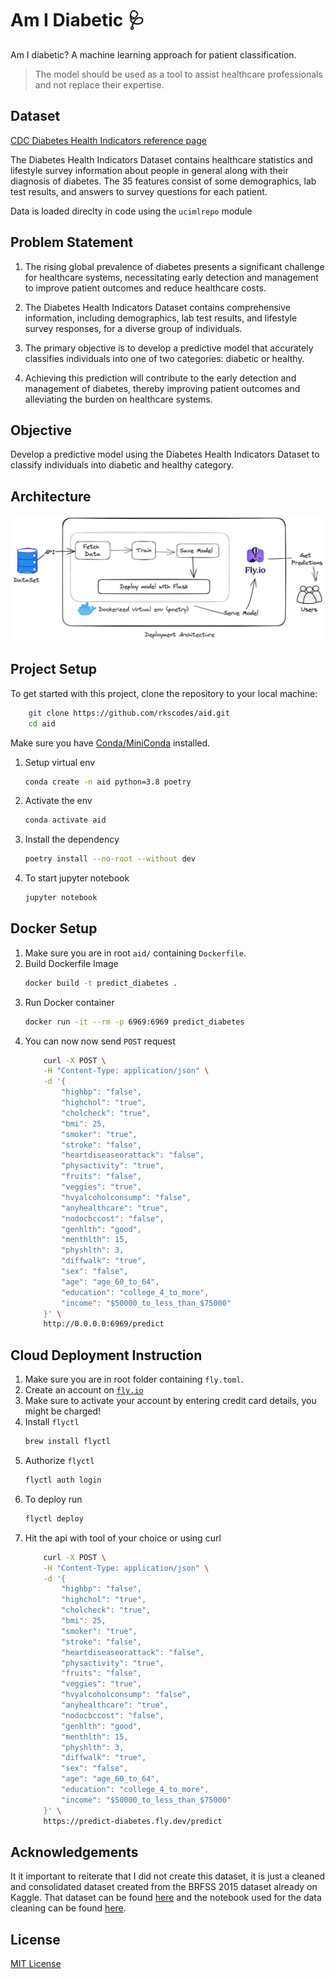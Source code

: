 # Am I Diabetic 🩺
Am I diabetic? A machine learning approach for patient classification.

> The model should be used as a tool to assist healthcare professionals and not replace their expertise.

## Dataset 
[CDC Diabetes Health Indicators reference page](https://archive.ics.uci.edu/dataset/891/cdc+diabetes+health+indicators)

The Diabetes Health Indicators Dataset contains healthcare statistics and lifestyle survey information about people in general along with their diagnosis of diabetes. The 35 features consist of some demographics, lab test results, and answers to survey questions for each patient.

Data is loaded direclty in code using the `ucimlrepo` module

## Problem Statement
1. The rising global prevalence of diabetes presents a significant challenge for healthcare systems, necessitating early detection and management to improve patient outcomes and reduce healthcare costs.

2. The Diabetes Health Indicators Dataset contains comprehensive information, including demographics, lab test results, and lifestyle survey responses, for a diverse group of individuals.

3. The primary objective is to develop a predictive model that accurately classifies individuals into one of two categories: diabetic or healthy.

4. Achieving this prediction will contribute to the early detection and management of diabetes, thereby improving patient outcomes and alleviating the burden on healthcare systems.

## Objective
Develop a predictive model using the Diabetes Health Indicators Dataset to classify individuals into diabetic and healthy category.

## Architecture
<img src='assets/arch.png'>


## Project Setup
To get started with this project, clone the repository to your local machine:
```bash
	git clone https://github.com/rkscodes/aid.git
	cd aid
```
Make sure you have [Conda/MiniConda](https://docs.conda.io/projects/miniconda/en/latest/index.html#quick-command-line-install) installed.
1. Setup virtual env 
	```bash
	conda create -n aid python=3.8 poetry
	```
2. Activate the env 
	```bash
	conda activate aid
	```
3. Install the dependency
	```bash
	poetry install --no-root --without dev
	```
4. To start jupyter notebook
	```bash
	jupyter notebook
	```

## Docker Setup
1. Make sure you are in root `aid/` containing `Dockerfile`.
2. Build Dockerfile Image
	```bash
	docker build -t predict_diabetes .
	```
3. Run Docker container
	```bash
	docker run -it --rm -p 6969:6969 predict_diabetes
	```
4. You can now now send `POST` request
	```bash
		curl -X POST \
		-H "Content-Type: application/json" \
		-d '{
			"highbp": "false",
			"highchol": "true",
			"cholcheck": "true",
			"bmi": 25,
			"smoker": "true",
			"stroke": "false",
			"heartdiseaseorattack": "false",
			"physactivity": "true",
			"fruits": "false",
			"veggies": "true",
			"hvyalcoholconsump": "false",
			"anyhealthcare": "true",
			"nodocbccost": "false",
			"genhlth": "good",
			"menthlth": 15,
			"physhlth": 3,
			"diffwalk": "true",
			"sex": "false",
			"age": "age_60_to_64",
			"education": "college_4_to_more",
			"income": "$50000_to_less_than_$75000"
		}' \
  		http://0.0.0.0:6969/predict
    ```

## Cloud Deployment Instruction
1. Make sure you are in root folder containing `fly.toml`.
2. Create an account on [`fly.io`](https://fly.io)
3. Make sure to activate your account by entering credit card details, you might be charged!
4. Install `flyctl` 
	```bash
	brew install flyctl
	```
5. Authorize `flyctl`
	```bash
	flyctl auth login
	```
6. To deploy run
	```bash
	flyctl deploy
	```
7. Hit the api with tool of your choice or using curl
	```bash
		curl -X POST \
		-H "Content-Type: application/json" \
		-d '{
			"highbp": "false",
			"highchol": "true",
			"cholcheck": "true",
			"bmi": 25,
			"smoker": "true",
			"stroke": "false",
			"heartdiseaseorattack": "false",
			"physactivity": "true",
			"fruits": "false",
			"veggies": "true",
			"hvyalcoholconsump": "false",
			"anyhealthcare": "true",
			"nodocbccost": "false",
			"genhlth": "good",
			"menthlth": 15,
			"physhlth": 3,
			"diffwalk": "true",
			"sex": "false",
			"age": "age_60_to_64",
			"education": "college_4_to_more",
			"income": "$50000_to_less_than_$75000"
		}' \
  		https://predict-diabetes.fly.dev/predict
    ```
## Acknowledgements
It it important to reiterate that I did not create this dataset, it is just a cleaned and consolidated dataset created from the BRFSS 2015 dataset already on Kaggle. That dataset can be found [here](https://www.kaggle.com/cdc/behavioral-risk-factor-surveillance-system) and the notebook used for the data cleaning can be found [here](https://www.kaggle.com/alexteboul/diabetes-health-indicators-dataset-notebook).

## License
[MIT License](LICENSE)